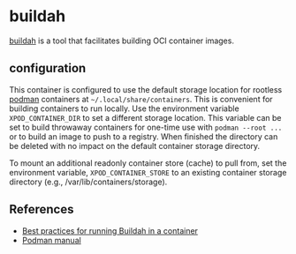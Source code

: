 # buildah

[buildah] is a tool that facilitates building OCI container images.

## configuration

This container is configured to use the default storage location for rootless
[podman] containers at `~/.local/share/containers`. This is convenient for
building containers to run locally. Use the environment variable
`XPOD_CONTAINER_DIR` to set a different storage location. This variable can be
set to build throwaway containers for one-time use with `podman --root ...` or
to build an image to push to a registry. When finished the directory can be
deleted with no impact on the default container storage directory.

To mount an additional readonly container store (cache) to pull from, set
the environment variable, `XPOD_CONTAINER_STORE` to an existing container
storage directory (e.g., /var/lib/containers/storage).

## References

- [Best practices for running Buildah in a container][1]
- [Podman manual][2]

[buildah]: https://buildah.io/
[podman]: https://podman.io/
[1]: https://developers.redhat.com/blog/2019/08/14/best-practices-for-running-buildah-in-a-container
[2]: https://docs.podman.io/en/latest/markdown/podman-run.1.html
